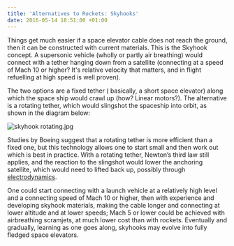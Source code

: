 ```yaml
---
title: 'Alternatives to Rockets: Skyhooks'
date: 2016-05-14 18:51:00 +01:00
---
```


Things get much easier if a space elevator cable does not reach the ground, then it can be constructed with current materials. This is the Skyhook concept. A supersonic vehicle (wholly or partly air breathing) would connect with a tether hanging down from a satellite  (connecting at a speed of Mach 10 or higher? It's relative velocity that matters, and in flight refuelling at high speed is well proven).

The two options are a fixed tether ( basically, a short space elevator) along which the space ship would crawl up (how? Linear motors?). The alternative is a rotating tether, which would slingshot the spaceship into orbit, as shown in the diagram below:

![skyhook rotating.jpg](/uploads/skyhook%20rotating.jpg)

Studies by Boeing suggest that a rotating tether is more efficient than a fixed one, but this technology allows one to start small and then work out which is best in practice. With a rotating tether, Newton’s third law still applies, and the reaction to the slingshot would lower the anchoring satellite, which would need to lifted back up, possibly through [electrodynamics](http://www.space.com/521-electrodynamic-tethers-swing.html).

One could start connecting with a launch vehicle at a relatively high level and a connecting speed of Mach 10 or higher, then with experience and developing skyhook materials, making the cable longer and connecting at lower altitude and at lower speeds; Mach 5 or lower could be achieved with airbreathing scramjets, at much lower cost than with rockets. Eventually and gradually, learning as one goes along, skyhooks may evolve into fully fledged space elevators.
